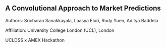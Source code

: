 ## A Convolutional Approach to Market Predictions
Authors: Sricharan Sanakkayala,	Laasya Eluri, Rudy Yuen, Aditya Baddela

Affiliation: University College London (UCL), London

UCLDSS x AMEX Hackathon
